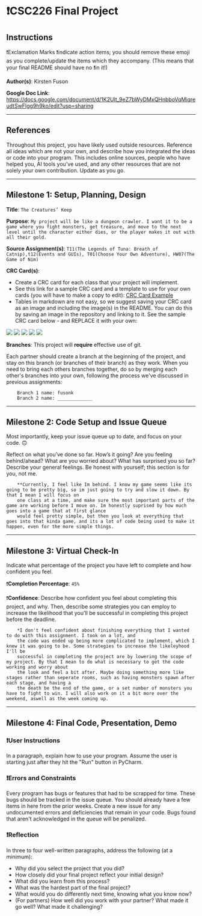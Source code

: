 # ❗CSC226 Final Project

## Instructions

❗️Exclamation Marks ❗️indicate action items; you should remove these emoji as you complete/update the items which 
  they accompany. (This means that your final README should have no ❗️in it!)

️**Author(s)**: Kirsten Fuson

**Google Doc Link**: https://docs.google.com/document/d/1K2Ult_9eZ7bWyDMxQHnbboVqMiqreudtSwFlgg9h9ko/edit?usp=sharing

---

## References 
Throughout this project, you have likely used outside resources. Reference all ideas which are not your own, 
and describe how you integrated the ideas or code into your program. This includes online sources, people who have 
helped you, AI tools you've used, and any other resources that are not solely your own contribution. Update as you go.

---

## Milestone 1: Setup, Planning, Design

️**Title**: `The Creatures’ Keep`

**Purpose**: `My project will be like a dungeon crawler. I want it to be a game where you fight monsters, get treasure, and move to the next level until the character either dies, or the player makes it out with all their gold.`

**Source Assignment(s)**: `T11(The Legends of Tuna: Breath of Catnip),t12(Events and GUIs), T01(Choose Your Own Adventure), HW07(The Game of Nim)`

**CRC Card(s)**:
  - Create a CRC card for each class that your project will implement.
  - See this link for a sample CRC card and a template to use for your own cards (you will have to make a copy to edit):
    [CRC Card Example](https://docs.google.com/document/d/1JE_3Qmytk_JGztRqkPXWACJwciPH61VCx3idIlBCVFY/edit?usp=sharing)
  - Tables in markdown are not easy, so we suggest saving your CRC card as an image and including the image(s) in the 
    README. You can do this by saving an image in the repository and linking to it. See the sample CRC card below - 
    and REPLACE it with your own:
  
![](image/Class_Dungeon.png)
![](image/Class_Item.png)
![](image/Class_Monster.png)
![](image/Class_Player.png)
![](image/Class_RunGame.png)

**Branches**: This project will **require** effective use of git. 

Each partner should create a branch at the beginning of the project, and stay on this branch (or branches of their 
branch) as they work. When you need to bring each others branches together, do so by merging each other's branches 
into your own, following the process we've discussed in previous assignments: 

```
    Branch 1 name: fusonk
    Branch 2 name: _____________
```
---

## Milestone 2: Code Setup and Issue Queue

Most importantly, keep your issue queue up to date, and focus on your code. 🙃

Reflect on what you’ve done so far. How’s it going? Are you feeling behind/ahead? What are you worried about? 
What has surprised you so far? Describe your general feelings. Be honest with yourself; this section is for you, not me.

```
    **Currently, I feel like Im behind. I know my game seems like its going to be pretty big, so im just going to try and slow it down. By that I mean I will focus on
    one class at a time, and make sure the most important parts of the game are working before I move on. Im honestly suprised by how much goes into a game that at first glance
    would feel pretty simple, but then you look at everything that goes into that kinda game, and its a lot of code being used to make it happen, even for the more simple things.
```

---

## Milestone 3: Virtual Check-In

Indicate what percentage of the project you have left to complete and how confident you feel. 

❗️**Completion Percentage**: `45%`

❗️**Confidence**: Describe how confident you feel about completing this project, and why. Then, describe some 
  strategies you can employ to increase the likelihood that you'll be successful in completing this project 
  before the deadline.

```
    *I don't feel confident about finishing everything that I wanted to do with this assignment. I took on a lot, and
    the code was ended up being more complicated to implement, which I knew it was going to be. Some strategies to increase the likeleyhood I'll be
    successful in completing the project are by lowering the scope of my project. By that I mean to do what is necessary to get the code working and worry about
    the look and feel a bit after. Maybe doing something more like stages rather than seperate rooms, such as having monsters spawn after each stage, and having a 
    the death be the end of the game, or a set number of monsters you have to fight to win. I will also work on it a bit more over the weekend, aswell as the week coming up.
```

---

## Milestone 4: Final Code, Presentation, Demo

### ❗User Instructions
In a paragraph, explain how to use your program. Assume the user is starting just after they hit the "Run" button 
in PyCharm. 

### ❗Errors and Constraints
Every program has bugs or features that had to be scrapped for time. These bugs should be tracked in the issue queue. 
You should already have a few items in here from the prior weeks. Create a new issue for any undocumented errors and 
deficiencies that remain in your code. Bugs found that aren't acknowledged in the queue will be penalized.

### ❗Reflection
In three to four well-written paragraphs, address the following (at a minimum):
- Why did you select the project that you did?
- How closely did your final project reflect your initial design?
- What did you learn from this process?
- What was the hardest part of the final project?
- What would you do differently next time, knowing what you know now?
- (For partners) How well did you work with your partner? What made it go well? What made it challenging?